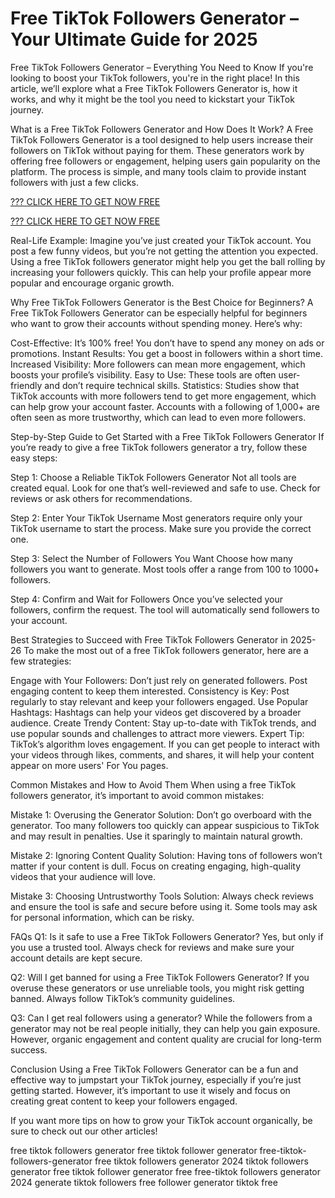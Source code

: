 # Free TikTok Followers Generator – Your Ultimate Guide for 2025

Free TikTok Followers Generator – Everything You Need to Know
If you're looking to boost your TikTok followers, you're in the right place! In this article, we’ll explore what a Free TikTok Followers Generator is, how it works, and why it might be the tool you need to kickstart your TikTok journey.

What is a Free TikTok Followers Generator and How Does It Work?
A Free TikTok Followers Generator is a tool designed to help users increase their followers on TikTok without paying for them. These generators work by offering free followers or engagement, helping users gain popularity on the platform. The process is simple, and many tools claim to provide instant followers with just a few clicks.

[??? CLICK HERE TO GET NOW FREE](https://ecomadboosters.xyz/%20free%20tiktok%20followers%20generator/)

[??? CLICK HERE TO GET NOW FREE](https://ecomadboosters.xyz/%20free%20tiktok%20followers%20generator/)

Real-Life Example:
Imagine you’ve just created your TikTok account. You post a few funny videos, but you’re not getting the attention you expected. Using a free TikTok followers generator might help you get the ball rolling by increasing your followers quickly. This can help your profile appear more popular and encourage organic growth.

Why Free TikTok Followers Generator is the Best Choice for Beginners?
A Free TikTok Followers Generator can be especially helpful for beginners who want to grow their accounts without spending money. Here’s why:

Cost-Effective: It’s 100% free! You don’t have to spend any money on ads or promotions.
Instant Results: You get a boost in followers within a short time.
Increased Visibility: More followers can mean more engagement, which boosts your profile’s visibility.
Easy to Use: These tools are often user-friendly and don’t require technical skills.
Statistics:
Studies show that TikTok accounts with more followers tend to get more engagement, which can help grow your account faster. Accounts with a following of 1,000+ are often seen as more trustworthy, which can lead to even more followers.

Step-by-Step Guide to Get Started with a Free TikTok Followers Generator
If you’re ready to give a free TikTok followers generator a try, follow these easy steps:

Step 1: Choose a Reliable TikTok Followers Generator
Not all tools are created equal. Look for one that’s well-reviewed and safe to use. Check for reviews or ask others for recommendations.

Step 2: Enter Your TikTok Username
Most generators require only your TikTok username to start the process. Make sure you provide the correct one.

Step 3: Select the Number of Followers You Want
Choose how many followers you want to generate. Most tools offer a range from 100 to 1000+ followers.

Step 4: Confirm and Wait for Followers
Once you’ve selected your followers, confirm the request. The tool will automatically send followers to your account.

Best Strategies to Succeed with Free TikTok Followers Generator in 2025-26
To make the most out of a free TikTok followers generator, here are a few strategies:

Engage with Your Followers: Don’t just rely on generated followers. Post engaging content to keep them interested.
Consistency is Key: Post regularly to stay relevant and keep your followers engaged.
Use Popular Hashtags: Hashtags can help your videos get discovered by a broader audience.
Create Trendy Content: Stay up-to-date with TikTok trends, and use popular sounds and challenges to attract more viewers.
Expert Tip:
TikTok’s algorithm loves engagement. If you can get people to interact with your videos through likes, comments, and shares, it will help your content appear on more users' For You pages.

Common Mistakes and How to Avoid Them
When using a free TikTok followers generator, it’s important to avoid common mistakes:

Mistake 1: Overusing the Generator
Solution: Don’t go overboard with the generator. Too many followers too quickly can appear suspicious to TikTok and may result in penalties. Use it sparingly to maintain natural growth.

Mistake 2: Ignoring Content Quality
Solution: Having tons of followers won’t matter if your content is dull. Focus on creating engaging, high-quality videos that your audience will love.

Mistake 3: Choosing Untrustworthy Tools
Solution: Always check reviews and ensure the tool is safe and secure before using it. Some tools may ask for personal information, which can be risky.

FAQs
Q1: Is it safe to use a Free TikTok Followers Generator?
Yes, but only if you use a trusted tool. Always check for reviews and make sure your account details are kept secure.

Q2: Will I get banned for using a Free TikTok Followers Generator?
If you overuse these generators or use unreliable tools, you might risk getting banned. Always follow TikTok’s community guidelines.

Q3: Can I get real followers using a generator?
While the followers from a generator may not be real people initially, they can help you gain exposure. However, organic engagement and content quality are crucial for long-term success.

Conclusion
Using a Free TikTok Followers Generator can be a fun and effective way to jumpstart your TikTok journey, especially if you’re just getting started. However, it’s important to use it wisely and focus on creating great content to keep your followers engaged.

If you want more tips on how to grow your TikTok account organically, be sure to check out our other articles!




free tiktok followers generator
free tiktok follower generator
free-tiktok-followers-generator
free tiktok followers generator 2024
tiktok followers generator free
tiktok follower generator free
free-tiktok followers generator 2024
generate tiktok followers free
follower generator tiktok free


